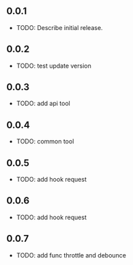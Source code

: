 ## 0.0.1

* TODO: Describe initial release.

## 0.0.2

* TODO: test update version

## 0.0.3 

* TODO: add api tool

## 0.0.4

* TODO: common  tool

## 0.0.5

* TODO: add hook request

## 0.0.6

* TODO: add hook request

## 0.0.7

* TODO: add func throttle and debounce